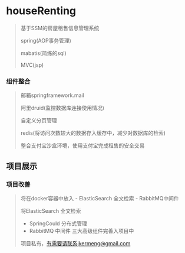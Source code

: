 # houseRenting
>基于SSM的房屋租售信息管理系统
>
>spring(AOP事务管理)
>
>mabatis(简练的sql)
>
>MVC(jsp)
>
### 组件整合
>
>邮箱springframework.mail
>
>阿里druid(监控数据库连接使用情况)
>
>自定义分页管理
>
>redis(将访问次数较大的数据存入缓存中，减少对数据库的检索)
>
>整合支付宝沙盒环境，使用支付宝完成租售的安全交易
>
## 项目展示

### 项目改善
>将在docker容器中放入 - ElasticSearch 全文检索 - RabbitMQ中间件
>
>将ElasticSearch 全文检索     
>- SpringCould   分布式管理   
> - RabbitMQ     中间件
>三大高级组件完善入项目中
>
>项目私有，有需要请联系jkermeng@gmail.com
